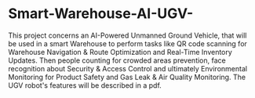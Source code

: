 # Smart-Warehouse-AI-UGV-
This project concerns an AI-Powered Unmanned Ground Vehicle, that will be used in a smart Warehouse to perform tasks like QR code scanning for Warehouse Navigation & Route Optimization and Real-Time Inventory Updates. Then people counting for crowded areas prevention, face recognition about Security & Access Control and ultimately Environmental Monitoring for Product Safety and Gas Leak & Air Quality Monitoring. The UGV robot's features will be described in a pdf.
